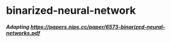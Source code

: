 # binarized-neural-network

##### Adapting https://papers.nips.cc/paper/6573-binarized-neural-networks.pdf
